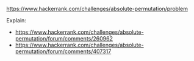 https://www.hackerrank.com/challenges/absolute-permutation/problem

Explain:

- https://www.hackerrank.com/challenges/absolute-permutation/forum/comments/260962
- https://www.hackerrank.com/challenges/absolute-permutation/forum/comments/407317
